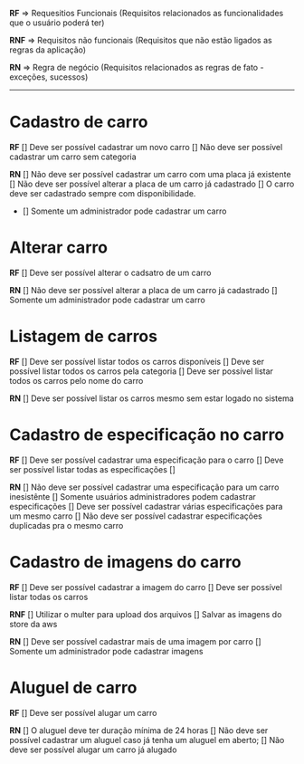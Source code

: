 **RF** => Requesitios Funcionais
(Requisitos relacionados as funcionalidades que o usuário poderá ter)

**RNF** => Requisitos não funcionais
(Requisitos que não estão ligados as regras da aplicação)

**RN** => Regra de negócio
(Requisitos relacionados as regras de fato - exceções, sucessos)

---

# Cadastro de carro

**RF**
[] Deve ser possível cadastrar um novo carro
[] Não deve ser possível cadastrar um carro sem categoria

**RN**
[] Não deve ser possível cadastrar um carro com uma placa já existente
[] Não deve ser possível alterar a placa de um carro já cadastrado
[] O carro deve ser cadastrado sempre com disponibilidade.

- [] Somente um administrador pode cadastrar um carro

# Alterar carro

**RF**
[] Deve ser possível alterar o cadsatro de um carro

**RN**
[] Não deve ser possível alterar a placa de um carro já cadastrado
[] Somente um administrador pode cadastrar um carro

# Listagem de carros

**RF**
[] Deve ser possível listar todos os carros disponíveis
[] Deve ser possível listar todos os carros pela categoria
[] Deve ser possível listar todos os carros pelo nome do carro

**RN**
[] Deve ser possível listar os carros mesmo sem estar logado no sistema

# Cadastro de especificação no carro

**RF**
[] Deve ser possível cadastrar uma especificação para o carro
[] Deve ser possível listar todas as especificações
[]

**RN**
[] Não deve ser possível cadastrar uma especificação para um carro inesistênte
[] Somente usuários administradores podem cadastrar especificações
[] Deve ser possível cadastrar várias especificações para um mesmo carro
[] Não deve ser possível cadastrar especificações duplicadas pra o mesmo carro

# Cadastro de imagens do carro

**RF**
[] Deve ser possível cadastrar a imagem do carro
[] Deve ser possível listar todas os carros

**RNF**
[] Utilizar o multer para upload dos arquivos
[] Salvar as imagens do store da aws

**RN**
[] Deve ser possível cadastrar mais de uma imagem por carro
[] Somente um administrador pode cadastrar imagens

# Aluguel de carro

**RF**
[] Deve ser possível alugar um carro

**RN**
[] O aluguel deve ter duração mínima de 24 horas
[] Não deve ser possível cadastrar um aluguel caso já tenha um aluguel em aberto;
[] Não deve ser possível alugar um carro já alugado
